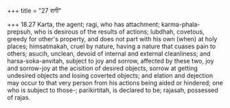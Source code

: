 +++
title = "27 रागी"

+++
18.27 Karta, the agent; ragi, who has attachment; karma-phala-prepsuh,
who is desirous of the results of actions; lubdhah, covetous, greedy for
other's property, and does not part with his own (when) at holy places;
himsatmakah, cruel by nature, having a nature that cuases pain to
others; asucih, unclean, devoid of internal and external cleanliness;
and harsa-soka-anvitah, subject to joy and sorrow, affected by these
two, joy and sorrow-joy at the acisition of desired objects, sorrow at
getting undesired objects and losing coverted objects; and elation and
dejection may occur to that very person from his actions being aided or
hindered; one who is subject to those-; parikirtitah, is declared to be;
rajasah, possessed of rajas.
